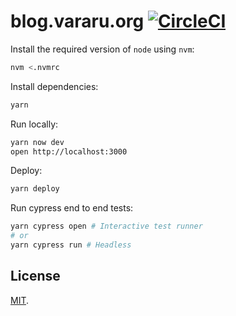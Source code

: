 # blog.vararu.org [![CircleCI](https://circleci.com/gh/tvararu/blog.vararu.org.svg?style=svg)](https://circleci.com/gh/tvararu/blog.vararu.org)

Install the required version of `node` using `nvm`:

```bash
nvm <.nvmrc
```

Install dependencies:

```bash
yarn
```

Run locally:

```bash
yarn now dev
open http://localhost:3000
```

Deploy:

```bash
yarn deploy
```

Run cypress end to end tests:

```bash
yarn cypress open # Interactive test runner
# or
yarn cypress run # Headless
```

## License

[MIT](LICENSE.txt).
